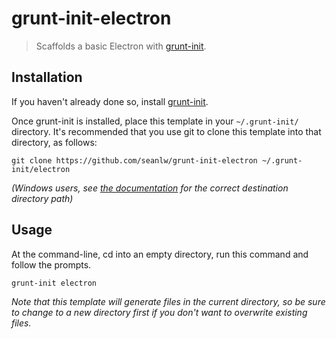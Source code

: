 # grunt-init-electron

> Scaffolds a basic Electron  with [grunt-init][].

[grunt-init]: http://gruntjs.com/project-scaffolding

## Installation
If you haven't already done so, install [grunt-init][].

Once grunt-init is installed, place this template in your `~/.grunt-init/` directory. It's recommended that you use git to clone this template into that directory, as follows:

```
git clone https://github.com/seanlw/grunt-init-electron ~/.grunt-init/electron
```

_(Windows users, see [the documentation][grunt-init] for the correct destination directory path)_

## Usage

At the command-line, cd into an empty directory, run this command and follow the prompts.

```
grunt-init electron
```

_Note that this template will generate files in the current directory, so be sure to change to a new directory first if you don't want to overwrite existing files._